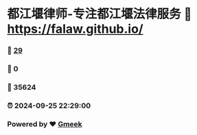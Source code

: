 # 都江堰律师-专注都江堰法律服务 :link: https://falaw.github.io/ 
### :page_facing_up: [29](https://falaw.github.io//tag.html) 
### :speech_balloon: 0 
### :hibiscus: 35624 
### :alarm_clock: 2024-09-25 22:29:00 
### Powered by :heart: [Gmeek](https://github.com/Meekdai/Gmeek)
